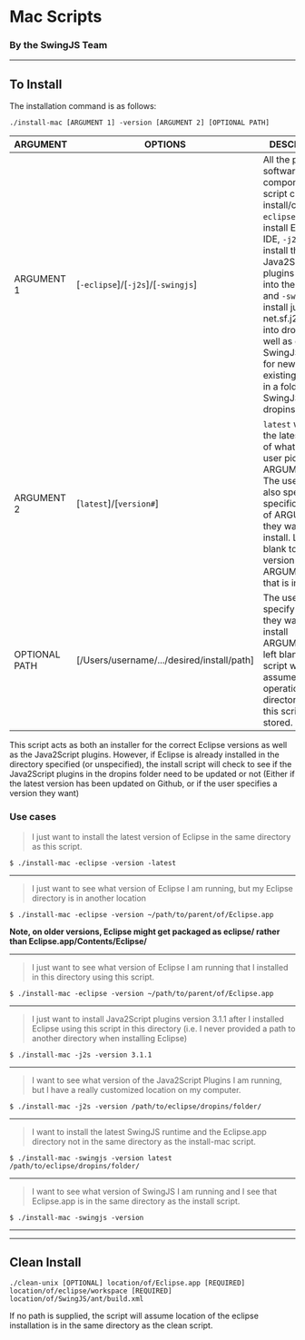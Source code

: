 # Mac Scripts
### By the SwingJS Team

----------
## To Install

The installation command is as follows:

```
./install-mac [ARGUMENT 1] -version [ARGUMENT 2] [OPTIONAL PATH]
```

| 	ARGUMENT   | OPTIONS                                   				| DESCRIPTION |
| ------------- | ------------------------------------------------------ | ------------ |
| ARGUMENT 1  | [`-eclipse`]/[`-j2s`]/[`-swingjs`] | All the potential software components this script can install/check. `-eclipse` will install Eclipse IDE, `-j2s` will install the Java2Script plugins (.jar files) into the dropins and `-swingjs` install just net.sf.j2s.core.jar into dropins as well as copy the SwingJS ZIP files for new or existing projects in a folder called SwingJS in the dropins folder. |
| ARGUMENT 2  | [`latest`]/[`version#`] | `latest` will install the latest version of whatever the user picked in ARGUMENT 1. The user can also specify a specific version of ARGUMENT 1 they want to install. Leave this blank to see the version of ARGUMENT 1 that is installed.
| OPTIONAL PATH | [/Users/username/.../desired/install/path] | The user can specify where they want to install ARGUMENT 1. If left blank, the script will assume all operations in the directory where this script is stored.

This script acts as both an installer for the correct Eclipse versions as well as the Java2Script plugins. However, if Eclipse is already installed in the directory specified (or unspecified), the install script will check to see if the Java2Script plugins in the dropins folder need to be updated or not (Either if the latest version has been updated on Github, or if the user specifies a version they want)


### Use cases

> I just want to install the latest version of Eclipse in the same directory as this script.

```
$ ./install-mac -eclipse -version -latest
```
---

> I just want to see what version of Eclipse I am running, but my Eclipse directory is in another location

```
$ ./install-mac -eclipse -version ~/path/to/parent/of/Eclipse.app
```
**Note, on older versions, Eclipse might get packaged as eclipse/ rather than Eclipse.app/Contents/Eclipse/**

---
> I just want to see what version of Eclipse I am running that I installed in this directory using this script.

```
$ ./install-mac -eclipse -version ~/path/to/parent/of/Eclipse.app
```
---


> I just want to install Java2Script plugins version 3.1.1 after I installed Eclipse using this script in this directory (i.e. I never provided a path to another directory when installing Eclipse)
```
$ ./install-mac -j2s -version 3.1.1
```
---



> I want to see what version of the Java2Script Plugins I am running, but I have a really customized location on my computer.
```
$ ./install-mac -j2s -version /path/to/eclipse/dropins/folder/
```
---

> I want to install the latest SwingJS runtime and the Eclipse.app directory not in the same directory as the install-mac script.
```
$ ./install-mac -swingjs -version latest /path/to/eclipse/dropins/folder/
```
---

> I want to see what version of SwingJS I am running and I see that Eclipse.app is in the same directory as the install script.
```
$ ./install-mac -swingjs -version
```
---

----------
## Clean Install

```
./clean-unix [OPTIONAL] location/of/Eclipse.app [REQUIRED] location/of/eclipse/workspace [REQUIRED] location/of/SwingJS/ant/build.xml
```

If no path is supplied, the script will assume location of the eclipse installation is in the same directory as the clean script. 
